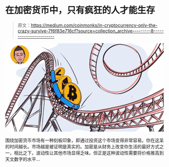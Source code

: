 # 在加密货币中，只有疯狂的人才能生存

> 原文：<https://medium.com/coinmonks/in-cryptocurrency-only-the-crazy-survive-7f6f83e716cf?source=collection_archive---------8----------------------->

![](img/0453a88a4baf927a11ae46bcf9e9bb89.png)

围绕加密货币市场有一种刻板印象，即通过投资这个市场变得非常容易。你在这呆的时间越长。市场越是被证明是真实的。加密是从财务上改变你生活的最好方式之一，相比之下，波动性让其他市场显得乏味。但正是这种波动性需要将价格推高到天文数字的水平…